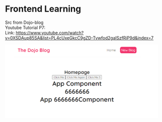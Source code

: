 # Frontend Learning

Src from Dojo-blog<br/>
Youtube Tutorial P7: <br/>
Link: https://www.youtube.com/watch?v=0XSDAup85SA&list=PL4cUxeGkcC9gZD-Tvwfod2gaISzfRiP9d&index=7


![Alt text](https://raw.githubusercontent.com/AmandaMo00/Frontend/main/dojo%20blog.png?raw=true "Title")
